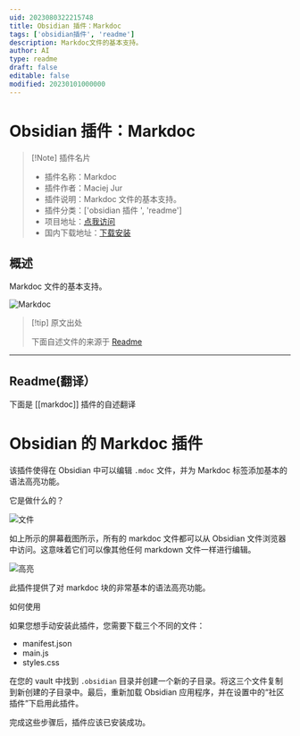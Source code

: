```yaml
---
uid: 2023080322215748
title: Obsidian 插件：Markdoc
tags: ['obsidian插件', 'readme']
description: Markdoc文件的基本支持。
author: AI
type: readme
draft: false
editable: false
modified: 20230101000000
---
```


# Obsidian 插件：Markdoc

> [!Note] 插件名片
> - 插件名称：Markdoc
> - 插件作者：Maciej Jur
> - 插件说明：Markdoc 文件的基本支持。
> - 插件分类：['obsidian 插件 ', 'readme']
> - 项目地址：[点我访问](https://github.com/kamoshi/obsidian-markdoc)
> - 国内下载地址：[下载安装](https://pkmer.cn/products/plugin/pluginMarket/?markdoc)

## 概述

Markdoc 文件的基本支持。

![Markdoc](https://cdn.pkmer.cn/covers/markdoc.png!pkmer)

> [!tip] 原文出处
>
>下面自述文件的来源于 [Readme](https://ghproxy.net/https://raw.githubusercontent.com/kamoshi/obsidian-markdoc/main/README.md)

---

## Readme(翻译）

下面是 [[markdoc]] 插件的自述翻译

# Obsidian 的 Markdoc 插件

该插件使得在 Obsidian 中可以编辑 `.mdoc` 文件，并为 Markdoc 标签添加基本的语法高亮功能。

它是做什么的？

![文件](media/file.png)

如上所示的屏幕截图所示，所有的 markdoc 文件都可以从 Obsidian 文件浏览器中访问。这意味着它们可以像其他任何 markdown 文件一样进行编辑。

![高亮](media/highlight.png)

此插件提供了对 markdoc 块的非常基本的语法高亮功能。

如何使用

如果您想手动安装此插件，您需要下载三个不同的文件：

- manifest.json
- main.js
- styles.css

在您的 vault 中找到 `.obsidian` 目录并创建一个新的子目录。将这三个文件复制到新创建的子目录中。最后，重新加载 Obsidian 应用程序，并在设置中的“社区插件”下启用此插件。

完成这些步骤后，插件应该已安装成功。
